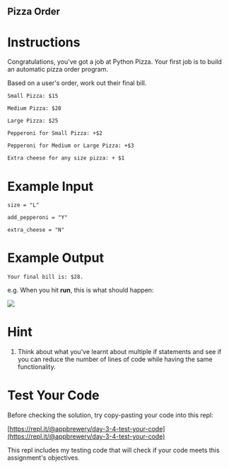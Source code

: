 ## Pizza Order

# Instructions

Congratulations, you've got a job at Python Pizza. Your first job is to build an automatic pizza order program. 

Based on a user's order, work out their final bill. 

```
Small Pizza: $15
```

```
Medium Pizza: $20
```

```
Large Pizza: $25
```

```
Pepperoni for Small Pizza: +$2
```

```
Pepperoni for Medium or Large Pizza: +$3
```

```
Extra cheese for any size pizza: + $1
```

# Example Input

```
size = "L"
```

```
add_pepperoni = "Y"
```

```
extra_cheese = "N"
```

# Example Output

```
Your final bill is: $28.
```

e.g. When you hit **run**, this is what should happen:  

 
![](https://cdn.fs.teachablecdn.com/p1evEkwQxGNR4WlolIb4)
  

# Hint

1. Think about what you've learnt about multiple if statements and see if you can reduce the number of lines of code while having the same functionality.

# Test Your Code

Before checking the solution, try copy-pasting your code into this repl: 

[https://repl.it/@appbrewery/day-3-4-test-your-code](https://repl.it/@appbrewery/day-3-4-test-your-code)

This repl includes my testing code that will check if your code meets this assignment's objectives. 
